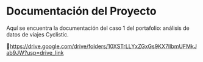 # Documentación del Proyecto

Aquí se encuentra la documentación del caso 1 del portafolio: análisis de datos de viajes Cyclistic.

🔗https://drive.google.com/drive/folders/10XSTrLLYxZGxGs9KX7lIbmUFMkJab9JW?usp=drive_link

